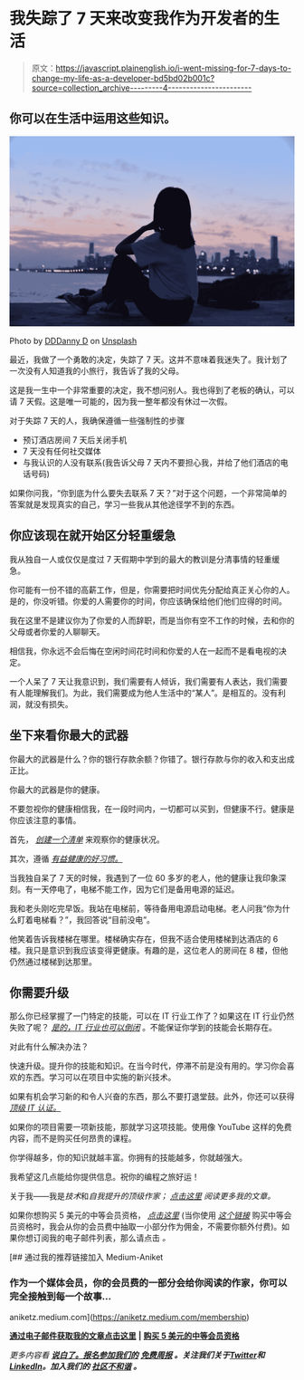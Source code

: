 # 我失踪了 7 天来改变我作为开发者的生活

> 原文：<https://javascript.plainenglish.io/i-went-missing-for-7-days-to-change-my-life-as-a-developer-bd5bd02b001c?source=collection_archive---------4----------------------->

## 你可以在生活中运用这些知识。

![](img/0c68a89e752f300e6070ac624b84d50b.png)

Photo by [DDDanny D](https://unsplash.com/@ddddanny?utm_source=medium&utm_medium=referral) on [Unsplash](https://unsplash.com?utm_source=medium&utm_medium=referral)

最近，我做了一个勇敢的决定，失踪了 7 天。这并不意味着我迷失了。我计划了一次没有人知道我的小旅行，我告诉了我的父母。

这是我一生中一个非常重要的决定，我不想问别人。我也得到了老板的确认，可以请 7 天假。这是唯一可能的，因为我一整年都没有休过一次假。

对于失踪 7 天的人，我确保遵循一些强制性的步骤

*   预订酒店房间 7 天后关闭手机
*   7 天没有任何社交媒体
*   与我认识的人没有联系(我告诉父母 7 天内不要担心我，并给了他们酒店的电话号码)

如果你问我，“你到底为什么要失去联系 7 天？”对于这个问题，一个非常简单的答案就是发现真实的自己，学习一些我从其他途径学不到的东西。

## 你应该现在就开始区分轻重缓急

我从独自一人或仅仅是度过 7 天假期中学到的最大的教训是分清事情的轻重缓急。

你可能有一份不错的高薪工作，但是，你需要把时间优先分配给真正关心你的人。是的，你没听错。你爱的人需要你的时间，你应该确保给他们他们应得的时间。

我在这里不是建议你为了你爱的人而辞职，而是当你有空不工作的时候，去和你的父母或者你爱的人聊聊天。

相信我，你永远不会后悔在空闲时间花时间和你爱的人在一起而不是看电视的决定。

一个人呆了 7 天让我意识到，我们需要有人倾诉，我们需要有人表达，我们需要有人能理解我们。为此，我们需要成为他人生活中的“某人”。是相互的。没有利润，就没有损失。

## 坐下来看你最大的武器

你最大的武器是什么？你的银行存款余额？你错了。银行存款与你的收入和支出成正比。

你最大的武器是你的健康。

不要忽视你的健康相信我，在一段时间内，一切都可以买到，但健康不行。健康是你应该注意的事情。

首先， [*创建一个清单*](https://medium.com/geekculture/10-quick-and-important-health-checklist-i-follow-apart-from-my-busy-schedule-ea338eee6003) 来观察你的健康状况。

其次，遵循 [*有益健康的好习惯。*](/3-good-habits-for-15-minutes-a-day-could-change-you-as-a-programmer-8ea120da0c75)

当我独自呆了 7 天的时候，我遇到了一位 60 多岁的老人，他的健康让我印象深刻。有一天停电了，电梯不能工作，因为它们是备用电源的延迟。

我和老头刚吃完早饭。我站在电梯前，等待备用电源启动电梯。老人问我“你为什么盯着电梯看？”，我回答说“目前没电”。

他笑着告诉我楼梯在哪里。楼梯确实存在，但我不适合使用楼梯到达酒店的 6 楼。我只是意识到我应该变得更健康。有趣的是，这位老人的房间在 8 楼，但他仍然通过楼梯到达那里。

## 你需要升级

那么你已经掌握了一门特定的技能，可以在 IT 行业工作了？如果这在 IT 行业仍然失败了呢？ [*是的，IT 行业也可以倒闭*](/3-reasons-why-it-boom-may-slide-soon-ca51d4a0af59) 。不能保证你学到的技能会长期存在。

对此有什么解决办法？

快速升级。提升你的技能和知识。在当今时代，停滞不前是没有用的。学习你会喜欢的东西。学习可以在项目中实施的新兴技术。

如果有机会学习新的和令人兴奋的东西，那么不要打退堂鼓。此外，你还可以获得 [*顶级 IT 认证。*](/top-3-it-certifications-you-should-consider-getting-in-2022-be852376b083)

如果你的项目需要一项新技能，那就学习这项技能。使用像 YouTube 这样的免费内容，而不是购买任何昂贵的课程。

你学得越多，你的知识就越丰富。你拥有的技能越多，你就越强大。

我希望这几点能给你提供信息。祝你的编程之旅好运！

关于我——我是*技术*和*自我提升的顶级作家；* [*点击这里*](https://aniketz.medium.com/) *阅读更多我的文章。*

如果你想购买 5 美元的中等会员资格， [*点击这里*](https://aniketz.medium.com/membership) (当你使用 [*这个链接*](https://aniketz.medium.com/membership) 购买中等会员资格时，我会从你的会员费中抽取一小部分作为佣金，不需要你额外付费)。如果你想订阅我的电子邮件列表，那么请点击 *。*

[](https://aniketz.medium.com/membership) [## 通过我的推荐链接加入 Medium-Aniket

### 作为一个媒体会员，你的会员费的一部分会给你阅读的作家，你可以完全接触到每一个故事…

aniketz.medium.com](https://aniketz.medium.com/membership) 

[**通过电子邮件获取我的文章点击这里**](https://aniketz.medium.com/subscribe) **|** [**购买 5 美元的中等会员资格**](https://aniketz.medium.com/membership)

*更多内容看* [***说白了。报名参加我们的***](https://plainenglish.io/) **[***免费周报***](http://newsletter.plainenglish.io/) *。关注我们关于*[***Twitter***](https://twitter.com/inPlainEngHQ)*和*[***LinkedIn***](https://www.linkedin.com/company/inplainenglish/)*。加入我们的* [***社区不和谐***](https://discord.gg/GtDtUAvyhW) *。***